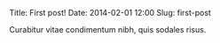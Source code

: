 Title: First post!
Date: 2014-02-01 12:00
Slug: first-post

Curabitur vitae condimentum nibh, quis sodales risus.
